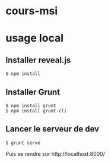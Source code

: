 # cours-msi


# usage local

## Installer reveal.js

    $ npm install

## Installer Grunt

    $ npm install grunt
    $ npm install grunt-cli

## Lancer le serveur de dev

    $ grunt serve

Puis se rendre sur http://localhost:8000/